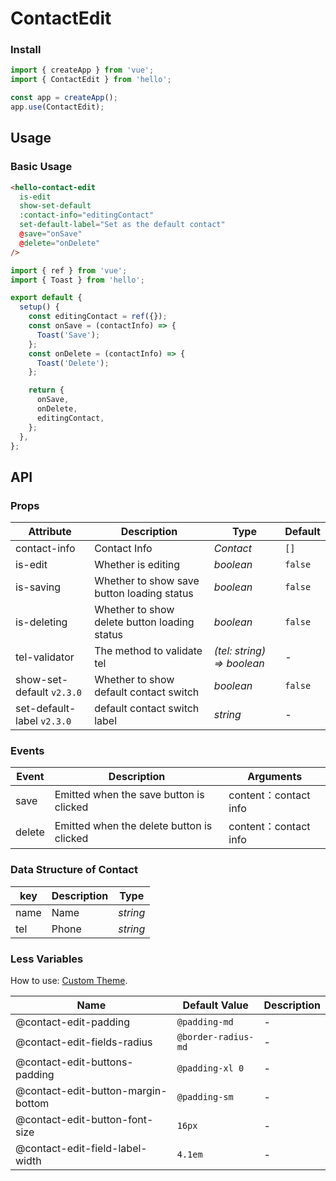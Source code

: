 # ContactEdit

### Install

```js
import { createApp } from 'vue';
import { ContactEdit } from 'hello';

const app = createApp();
app.use(ContactEdit);
```

## Usage

### Basic Usage

```html
<hello-contact-edit
  is-edit
  show-set-default
  :contact-info="editingContact"
  set-default-label="Set as the default contact"
  @save="onSave"
  @delete="onDelete"
/>
```

```js
import { ref } from 'vue';
import { Toast } from 'hello';

export default {
  setup() {
    const editingContact = ref({});
    const onSave = (contactInfo) => {
      Toast('Save');
    };
    const onDelete = (contactInfo) => {
      Toast('Delete');
    };

    return {
      onSave,
      onDelete,
      editingContact,
    };
  },
};
```

## API

### Props

| Attribute | Description | Type | Default |
| --- | --- | --- | --- |
| contact-info | Contact Info | _Contact_ | `[]` |
| is-edit | Whether is editing | _boolean_ | `false` |
| is-saving | Whether to show save button loading status | _boolean_ | `false` |
| is-deleting | Whether to show delete button loading status | _boolean_ | `false` |
| tel-validator | The method to validate tel | _(tel: string) => boolean_ | - |
| show-set-default `v2.3.0` | Whether to show default contact switch | _boolean_ | `false` |
| set-default-label `v2.3.0` | default contact switch label | _string_ | - |

### Events

| Event  | Description                               | Arguments             |
| ------ | ----------------------------------------- | --------------------- |
| save   | Emitted when the save button is clicked   | content：contact info |
| delete | Emitted when the delete button is clicked | content：contact info |

### Data Structure of Contact

| key  | Description | Type     |
| ---- | ----------- | -------- |
| name | Name        | _string_ |
| tel  | Phone       | _string_ |

### Less Variables

How to use: [Custom Theme](#/en-US/theme).

| Name                               | Default Value       | Description |
| ---------------------------------- | ------------------- | ----------- |
| @contact-edit-padding              | `@padding-md`       | -           |
| @contact-edit-fields-radius        | `@border-radius-md` | -           |
| @contact-edit-buttons-padding      | `@padding-xl 0`     | -           |
| @contact-edit-button-margin-bottom | `@padding-sm`       | -           |
| @contact-edit-button-font-size     | `16px`              | -           |
| @contact-edit-field-label-width    | `4.1em`             | -           |

